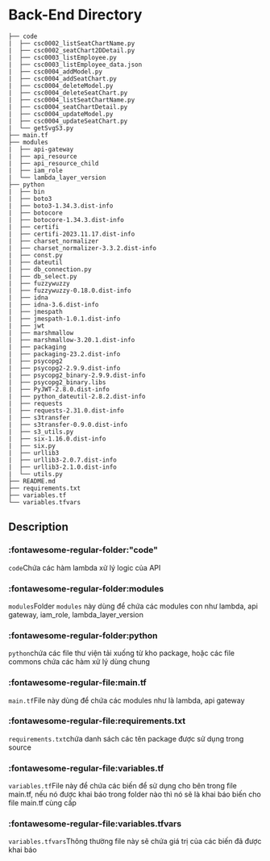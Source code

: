# Back-End Directory
```
├── code
|  ├── csc0002_listSeatChartName.py
|  ├── csc0002_seatChart2DDetail.py
|  ├── csc0003_listEmployee.py
|  ├── csc0003_listEmployee_data.json
|  ├── csc0004_addModel.py
|  ├── csc0004_addSeatChart.py
|  ├── csc0004_deleteModel.py
|  ├── csc0004_deleteSeatChart.py
|  ├── csc0004_listSeatChartName.py
|  ├── csc0004_seatChartDetail.py
|  ├── csc0004_updateModel.py
|  ├── csc0004_updateSeatChart.py
|  └── getSvgS3.py
├── main.tf
├── modules
|  ├── api-gateway
|  ├── api_resource
|  ├── api_resource_child
|  ├── iam_role
|  └── lambda_layer_version
├── python
|  ├── bin
|  ├── boto3
|  ├── boto3-1.34.3.dist-info
|  ├── botocore
|  ├── botocore-1.34.3.dist-info
|  ├── certifi
|  ├── certifi-2023.11.17.dist-info
|  ├── charset_normalizer
|  ├── charset_normalizer-3.3.2.dist-info
|  ├── const.py
|  ├── dateutil
|  ├── db_connection.py
|  ├── db_select.py
|  ├── fuzzywuzzy
|  ├── fuzzywuzzy-0.18.0.dist-info
|  ├── idna
|  ├── idna-3.6.dist-info
|  ├── jmespath
|  ├── jmespath-1.0.1.dist-info
|  ├── jwt
|  ├── marshmallow
|  ├── marshmallow-3.20.1.dist-info
|  ├── packaging
|  ├── packaging-23.2.dist-info
|  ├── psycopg2
|  ├── psycopg2-2.9.9.dist-info
|  ├── psycopg2_binary-2.9.9.dist-info
|  ├── psycopg2_binary.libs
|  ├── PyJWT-2.8.0.dist-info
|  ├── python_dateutil-2.8.2.dist-info
|  ├── requests
|  ├── requests-2.31.0.dist-info
|  ├── s3transfer
|  ├── s3transfer-0.9.0.dist-info
|  ├── s3_utils.py
|  ├── six-1.16.0.dist-info
|  ├── six.py
|  ├── urllib3
|  ├── urllib3-2.0.7.dist-info
|  ├── urllib3-2.1.0.dist-info
|  └── utils.py
├── README.md
├── requirements.txt
├── variables.tf
└── variables.tfvars

```
## Description

### :fontawesome-regular-folder:"code"
`code`Chứa các hàm lambda xử lý logic của API
### :fontawesome-regular-folder:modules
`modules`Folder `modules` này dùng để chứa các modules con như lambda, api gateway, iam_role, lambda_layer_version
### :fontawesome-regular-folder:python
`python`chứa các file thư viện tải xuống từ kho package, hoặc các file commons chứa các hàm xử lý dùng chung
### :fontawesome-regular-file:main.tf
`main.tf`File này dùng để chứa các modules như là lambda, api gateway
### :fontawesome-regular-file:requirements.txt
`requirements.txt`chứa danh sách các tên package được sử dụng trong source 
### :fontawesome-regular-file:variables.tf
`variables.tf`File này để chứa các biến để sử dụng cho bên trong file main.tf, nếu nó được khai báo trong folder nào thì nó sẽ là khai báo biến cho file main.tf cùng cấp
### :fontawesome-regular-file:variables.tfvars
`variables.tfvars`Thông thường file này sẽ chứa giá trị của các biến đã được khai báo

